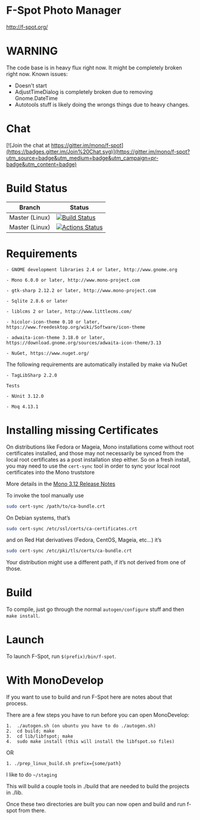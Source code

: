 # F-Spot Photo Manager
http://f-spot.org/

# WARNING
The code base is in heavy flux right now. It might be completely broken right now.
Known issues:
* Doesn't start
* AdjustTimeDialog is completely broken due to removing Gnome.DateTime
* Autotools stuff is likely doing the wrongs things due to heavy changes.

# Chat
[![Join the chat at https://gitter.im/mono/f-spot](https://badges.gitter.im/Join%20Chat.svg)](https://gitter.im/mono/f-spot?utm_source=badge&utm_medium=badge&utm_campaign=pr-badge&utm_content=badge)

# Build Status

| Branch | Status |
|--------|--------|
| Master (Linux) |[![Build Status](https://travis-ci.org/f-spot/f-spot.svg?branch=master)](https://travis-ci.org/f-spot/f-spot)|
| Master (Linux) |[![Actions Status](https://github.com/f-spot/f-spot/workflows/Ubuntu/badge.svg)](https://github.com/f-spot/f-spot/actions) |


# Requirements

	- GNOME development libraries 2.4 or later, http://www.gnome.org

	- Mono 6.0.0 or later, http://www.mono-project.com

	- gtk-sharp 2.12.2 or later, http://www.mono-project.com

	- Sqlite 2.8.6 or later

	- liblcms 2 or later, http://www.littlecms.com/

	- hicolor-icon-theme 0.10 or later, https://www.freedesktop.org/wiki/Software/icon-theme

	- adwaita-icon-theme 3.18.0 or later, https://download.gnome.org/sources/adwaita-icon-theme/3.13

	- NuGet, https://www.nuget.org/

The following requirements are automatically installed by make via
NuGet

	- TagLibSharp 2.2.0

	Tests

	- NUnit 3.12.0

	- Moq 4.13.1

# Installing missing Certificates

On distributions like Fedora or Mageia, Mono installations come without root certificates installed, and those may not necessarily be synced from the local root certificates as a post installation step either.
So on a fresh install, you may need to use the `cert-sync` tool in order to sync your local root certificates into the Mono truststore

More details in the [Mono 3.12 Release Notes](http://www.mono-project.com/docs/about-mono/releases/3.12.0/#cert-sync)

To invoke the tool manually use

```bash
sudo cert-sync /path/to/ca-bundle.crt
```

On Debian systems, that’s

```bash
sudo cert-sync /etc/ssl/certs/ca-certificates.crt
```

and on Red Hat derivatives (Fedora, CentOS, Mageia, etc...) it’s

```bash
sudo cert-sync /etc/pki/tls/certs/ca-bundle.crt
```

Your distribution might use a different path, if it’s not derived from one of those.

# Build

To compile, just go through the normal `autogen/configure` stuff and
then `make install`.

# Launch

To launch F-Spot, run `$(prefix)/bin/f-spot`.

# With MonoDevelop

If you want to use <IDE> to build and run F-Spot here are notes about that process.

There are a few steps you have to run before you can open MonoDevelop:

	1.  ./autogen.sh (on ubuntu you have to do ./autogen.sh)
	2.  cd build; make
	3.  cd lib/libfspot; make
	4.  sudo make install (this will install the libfspot.so files)

OR

	1. ./prep_linux_build.sh prefix={some/path}

I like to do `~/staging`

This will build a couple tools in ./build that are needed to build the projects in ./lib.

Once these two directories are built you can now open <IDE> and build and run f-spot from there.
